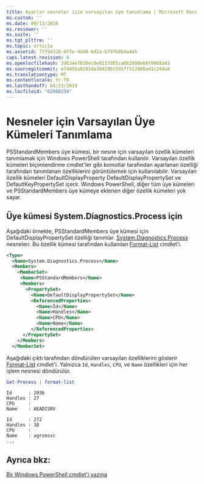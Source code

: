 ```yaml
---
title: Ayarlar nesneler için varsayılan üye tanımlama | Microsoft Docs
ms.custom: ''
ms.date: 09/13/2016
ms.reviewer: ''
ms.suite: ''
ms.tgt_pltfrm: ''
ms.topic: article
ms.assetid: 77f94326-8ffe-4d40-bd2a-b79fb0b4a4e5
caps.latest.revision: 8
ms.openlocfilehash: 2d634e7638ec0e0117d65ca0b2d08e68f0068a03
ms.sourcegitcommit: e7445ba8203da304286c591ff513900ad1c244a4
ms.translationtype: MT
ms.contentlocale: tr-TR
ms.lasthandoff: 04/23/2019
ms.locfileid: "62068258"
---
```

# <a name="defining-default-member-sets-for-objects"></a>Nesneler için Varsayılan Üye Kümeleri Tanımlama

PSStandardMembers üye kümesi, bir nesne için varsayılan özellik kümeleri tanımlamak için Windows PowerShell tarafından kullanılır. Varsayılan özellik kümeleri biçimlendirme cmdlet'ler gibi komutlar tarafından ayarlanan özelliği tarafından tanımlanan özelliklerini görüntülemek için kullanılabilir. Varsayılan özellik kümeleri DefaultDisplayProperty DefaultDisplayPropertySet ve DefaultKeyPropertySet içerir. Windows PowerShell, diğer tüm üye kümeleri ve PSStandardMembers üye kümeye eklenen diğer özellik kümeleri yok sayar.

## <a name="member-set-for-systemdiagnosticsprocess"></a>Üye kümesi System.Diagnostics.Process için

Aşağıdaki örnekte, PSStandardMembers üye kümesi için DefaultDisplayPropertySet özelliği tanımlar. [System.Diagnostics.Process](/dotnet/api/System.Diagnostics.Process) nesneleri. Bu özellik kümesi tarafından kullanılan [Format-List](/powershell/module/Microsoft.PowerShell.Utility/Format-List) cmdlet'i.

```xml
<Type>
  <Name>System.Diagnostics.Process</Name>
  <Members>
    <MemberSet>
     <Name>PSStandardMembers</Name>
     <Members>
       <PropertySet>
         <Name>DefaultDisplayPropertySet</Name>
         <ReferencedProperties>
           <Name>Id</Name>
           <Name>Handles</Name>
           <Name>CPU</Name>
           <Name>Name</Name>
         </ReferencedProperties>
      </PropertySet>
    </Members>
  </MemberSet>
```

Aşağıdaki çıktı tarafından döndürülen varsayılan özelliklerini gösterir [Format-List](/powershell/module/Microsoft.PowerShell.Utility/Format-List) cmdlet'i. Yalnızca `Id`, `Handles`, `CPU`, ve `Name` özellikleri için her işlem nesnesi döndürülür.

```powershell
Get-Process | format-list
```

```output
Id      : 2036
Handles : 27
CPU     :
Name    : AEADISRV

Id      : 272
Handles : 38
CPU     :
Name    : agrsmsvc
...
```

## <a name="see-also"></a>Ayrıca bkz:

[Bir Windows PowerShell cmdlet'i yazma](./writing-a-windows-powershell-cmdlet.md)
